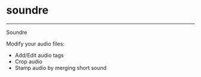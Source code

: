 # soundre
---------------------------------------------------
Soundre

Modify your audio files:
  - Add/Edit audio tags
  - Crop audio 
  - Stamp audio by merging short sound
  

